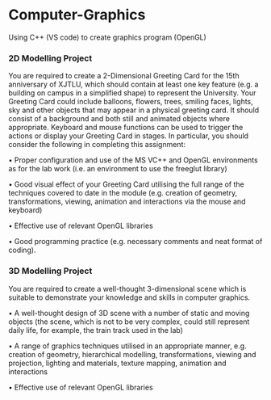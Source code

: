 # Computer-Graphics

Using C++ (VS code) to create graphics program (OpenGL)

### 2D Modelling Project

You are required to create a 2-Dimensional Greeting Card for the 15th anniversary of XJTLU, which should contain at least one key feature (e.g. a building on campus in a simplified shape) to represent the University.        Your Greeting Card could include balloons, flowers, trees, smiling faces, lights, sky and other objects that may appear in a physical greeting card.         It should consist of a background and both still and animated objects where appropriate.     Keyboard and mouse functions can be used to trigger the actions or display your Greeting Card in stages.    In particular, you should consider the following in completing this assignment:

• Proper configuration and use of the MS VC++ and OpenGL environments as for the lab work (i.e. an environment to use the freeglut library)

• Good visual effect of your Greeting Card utilising the full range of the techniques covered to date in the module (e.g. creation of geometry, transformations, viewing, animation and interactions via the mouse and keyboard)

• Effective use of relevant OpenGL libraries

• Good programming practice (e.g. necessary comments and neat format of coding).


### 3D Modelling Project

You are required to create a well-thought 3-dimensional scene which is suitable to demonstrate your knowledge and skills in computer graphics.

• A well-thought design of 3D scene with a number of static and moving objects (the scene, which is not to be very complex, could still represent daily life, for example, the train track used in the lab)

• A range of graphics techniques utilised in an appropriate manner, e.g. creation of geometry, hierarchical modelling, transformations, viewing and projection, lighting and materials, texture mapping, animation and interactions

• Effective use of relevant OpenGL libraries







